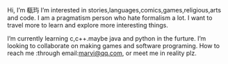 Hi, I’m 瓻玙
I’m interested in stories,languages,comics,games,religious,arts and code.
I am a pragmatism person who hate formalism a lot. I want to travel more to learn and explore more interesting things. 

I’m currently learning c,c++.maybe java and python in the furture.
I’m looking to collaborate on making games and software programing.
How to reach me :through email:marvi@qq.com,
or meet me in reality plz.
